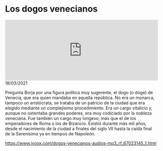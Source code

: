 # Los dogos venecianos
<iframe id='audio_88903085' frameborder='0' allowfullscreen='' scrolling='no' height='200' style='width:100%;' src='https://www.ivoox.com/player_ej_67023145_6_1.html' loading='lazy'></iframe>18/03/2021

Pregunta Borja por una figura política muy sugerente, el dogo (o doge) de Venecia, que era quien mandaba en aquella república. No era un monarca, tampoco un aristócrata, se trataba de un patricio de la ciudad que era elegido mediante un complejísimo procedimiento. Era un cargo vitalicio y, aunque no ostentaba grandes poderes, era muy codiciado por la nobleza veneciana. Fue también un cargo muy longevo, más que el de los emperadores de Roma o los de Bizancio. Existió durante más mil años, desde el nacimiento de la ciudad a finales del siglo VII hasta la caída final de la Serenísima ya en tiempos de Napoleón.  

 

https://www.ivoox.com/dogos-venecianos-audios-mp3_rf_67023145_1.html
